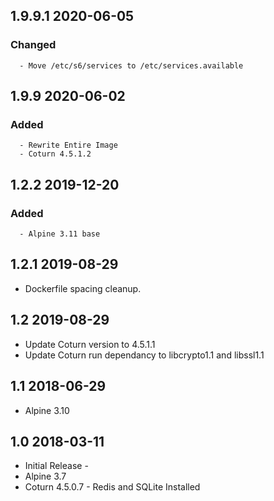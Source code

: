 ## 1.9.9.1 2020-06-05 <dave at tiredofit dot ca>

   ### Changed
      - Move /etc/s6/services to /etc/services.available


## 1.9.9 2020-06-02 <dave at tiredofit dot ca>

   ### Added
      - Rewrite Entire Image
      - Coturn 4.5.1.2

## 1.2.2 2019-12-20 <dave at tiredofit dot ca>

   ### Added
      - Alpine 3.11 base

## 1.2.1 2019-08-29 <edisonlee at selfdesign dot org>

* Dockerfile spacing cleanup.

## 1.2 2019-08-29 <edisonlee at selfdesign dot org>

* Update Coturn version to 4.5.1.1
* Update Coturn run dependancy to libcrypto1.1 and libssl1.1

## 1.1 2018-06-29 <dave at tiredofit dot ca>

* Alpine 3.10

## 1.0 2018-03-11 <dave at tiredofit dot ca>

* Initial Release - 
* Alpine 3.7
* Coturn 4.5.0.7 - Redis and SQLite Installed
